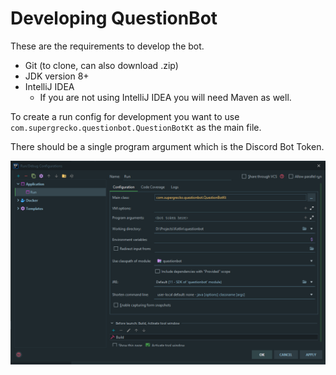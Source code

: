 # Developing QuestionBot

These are the requirements to develop the bot.

- Git (to clone, can also download .zip)
- JDK version 8+
- IntelliJ IDEA
    - If you are not using IntelliJ IDEA you will need Maven as well.

To create a run config for development you want to use `com.supergrecko.questionbot.QuestionBotKt` as the main file.

There should be a single program argument which is the Discord Bot Token.

![Example Run Config](/.github/example-run-config.png)
